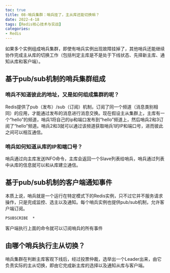 ```yaml
---
toc: true
title: 08-哨兵集群：哨兵挂了，主从库还能切换嘛？
date: 2022-4-18
tags: [Redis核心技术与实战]
categories:
- Redis
---
```

如果多个实例组成哨兵集群，即使有哨兵实例出现故障挂掉了，其他哨兵还能继续协作完成主从库的切换工作（包括判定主库是不是处于下线状态、先择新主库、通知从库和客户端）。

## 基于pub/sub机制的哨兵集群组成

### 哨兵不知道彼此的地址，又是如何组成集群的呢？

Redis提供了pub（发布）/sub（订阅）机制，订阅了同一个频道（消息类别相同）的应用，才能通过发布的消息进行消息交换。现在假设主从集群上，主库有一个“hello”的频道，哨兵1将自己的ip和端口发布到“hello”频道上，然后哨兵2和3订阅了“hello”频道。哨兵2和3就可以通过该频道获取哨兵1的IP和端口号，进而彼此之间可以相互通信。

### 哨兵如何知道从库的IP和端口号？

哨兵通过向主库发送INFO命令，主库会返回一个Slave列表给哨兵，哨兵通过列表中从库的信息就可以和从库建立通信。

## 基于pub/sub机制的客户端通知事件

本质上说，哨兵就是一个运行在特定模式下的Redis实例，只不过它并不服务请求操作，只是完成监控、选主以及通知。每个哨兵实例也提供pub/sub机制，允许客户端订阅。

```redis
PSUBSCRIBE  *
```

客户端执行上面的命令就可以订阅哨兵的所有事件

## 由哪个哨兵执行主从切换？

哨兵集群在判断主库客观下线后，经过投票仲裁，选举出一个Leader出来，由它负责实际的主从切换，即由它完成新主库的选择以及通知从库与客户端。
